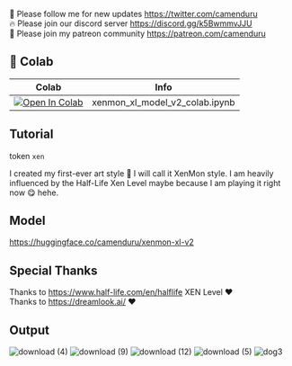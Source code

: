 🐣 Please follow me for new updates https://twitter.com/camenduru <br />
🔥 Please join our discord server https://discord.gg/k5BwmmvJJU <br />
🥳 Please join my patreon community https://patreon.com/camenduru <br />

## 🦒 Colab

| Colab | Info
| --- | --- |
[![Open In Colab](https://colab.research.google.com/assets/colab-badge.svg)](https://colab.research.google.com/github/camenduru/xenmon-xl-model-colab/blob/main/xenmon_xl_model_v2_colab.ipynb) | xenmon_xl_model_v2_colab.ipynb

## Tutorial
token `xen`

I created my first-ever art style 🥳 I will call it XenMon style. I am heavily influenced by the Half-Life Xen Level maybe because I am playing it right now 😋 hehe.

## Model
https://huggingface.co/camenduru/xenmon-xl-v2

## Special Thanks
Thanks to https://www.half-life.com/en/halflife XEN Level ❤ <br />
Thanks to https://dreamlook.ai/ ❤ <br />

## Output

![download (4)](https://github.com/camenduru/xenmon-xl-model-colab/assets/54370274/6b55b58c-10c5-4231-a772-4bf395bfa1cb)
![download (9)](https://github.com/camenduru/xenmon-xl-model-colab/assets/54370274/05333407-a89f-4bce-abf5-7b88f3b19901)
![download (12)](https://github.com/camenduru/xenmon-xl-model-colab/assets/54370274/38b3efb3-2b1e-46cc-8a06-5ff09fc06b13)
![download (5)](https://github.com/camenduru/xenmon-xl-model-colab/assets/54370274/2d64426f-c7e0-402d-8ca7-7bda43923528)
![dog3](https://github.com/camenduru/xenmon-xl-model-colab/assets/54370274/f316aa1e-7861-465d-b390-28b8eb12d3f6)
